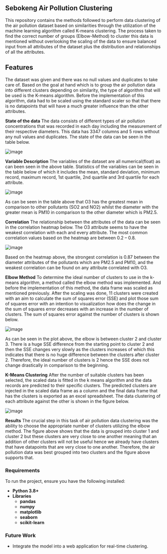 ## Sebokeng Air Pollution Clustering
This repository contains the methods followed to perform data clustering of the air pollution dataset 
based on similarities through the utilization of the machine learning algorithm called K-means clustering.
The process taken to find the correct number of groups (Elbow-Method) to cluster this data is mentioned without
overlooking the scaling of the data to ensure balanced input from all attributes of the dataset plus the distribution
and relationships of all the attributes. 

## Features
The dataset was given and there was no null values and duplicates to take care of. Based on the goal at hand which is to
group the air pollution data into different clusters depending on similarity, the type of algorithm that will be used is 
the K-means algorithm. Before the implementation of this algorithm, data had to be scaled using the standard scaler so
that that there is no datapoints that will have a much greater influence than the other attributes.

**State of the data**
The data consists of different types of air pollution concentrations that was recorded in 
each day including the measurement of their respective diameters. This data has 3347 
columns and 5 rows without any null values and duplicates. The state of the data can be 
seen in the table below.

![image](https://github.com/user-attachments/assets/b595e282-846a-4e37-a31a-c2fedf317e8a)

**Variable Description**
The variables of the dataset are all numerical(float) as can been seen in the above table. 
Statistics of the variables can be seen in the table below of which it includes the mean, 
standard deviation, minimum record, maximum record, 1st quartile, 2nd quartile and 3rd 
quartile for each attribute.

![image](https://github.com/user-attachments/assets/052740dd-3a5b-4c3b-bef4-3ec31d51f52f)

As can be seen in the table above that O3 has the greatest mean in comparison to other 
pollutants (SO2 and NO2) whilst the diameter with the greater mean is PM10 in comparison 
to the other diameter which is PM2.5.

**Correlation**
The relationship between the attributes of the data can be seen in the correlation 
heatmap below. The O3 attribute seems to have the weakest correlation with each and 
every attribute. The most common correlation values based on the heatmap are between 
0.2 – 0.8. 

![image](https://github.com/user-attachments/assets/f9c118cf-0af8-4cc7-92f6-ee4259e7817c)

Based on the heatmap above, the strongest correlation is 0.87 between the diameter 
attributes of the pollutants which are PM2.5 and PM10, and the weakest correlation can 
be found on any attribute correlated with O3.

**Elbow Method**
To determine the ideal number of clusters to use in the k-means algorithm, a method 
called the elbow method was implemented. And before the implementation of this method,
the data frame was scaled as mentioned previously. After the scaling was done, 11 clusters
were created with an aim to calculate the sum of squares error (SSE) and plot those sum of
squares error with an intention to visualization how does the change in the sum of squares
error decreases with an increase in the number of clusters. The sum of squares error against
the number of clusters is shown below.

![image](https://github.com/user-attachments/assets/09810a95-023f-4bca-8942-80e08706123f)

As can be seen in the plot above, the elbow is between cluster 2 and cluster 3. There is a 
huge SSE difference from the starting point to cluster 2 and then the SSE changes very 
slowly as the clusters increases of which this indicates that there is no huge difference 
between the clusters after cluster 2. Therefore, the ideal number of clusters is 2 hence 
the SSE does not change drastically in comparison to the beginning.

**K-Means Clustering**
After the number of suitable clusters has been selected, the scaled data is fitted in the k
means algorithm and the data records are predicted to their specific clusters. The predicted
clusters are injected in the scaled data frame as a column and the final data frame that has
the clusters is exported as an excel spreadsheet. The data clustering of each attribute 
against the other is shown in the figure below.

![image](https://github.com/user-attachments/assets/2a3bfbdc-c490-4045-9a62-60f9f06b57cd)

**Results**
The crucial step in this task of air pollution data clustering was the ability to choose the 
appropriate number of clusters utilizing the elbow method. The figure above shows that 
the data is grouped into cluster 1 and cluster 2 but these clusters are very close to one 
another meaning that an addition of other clusters will not be useful hence we already 
have clusters that have datapoints that are very close to one another. Therefore, the air 
pollution data was best grouped into two clusters and the figure above supports that.

### Requirements
To run the project, ensure you have the following installed:

- **Python 3.8+**
- **Libraries**
  - **pandas**
  - **numpy**
  - **matplotlib**
  - **seaborn**
  - **scikit-learn**

### Future Work
  - Integrate the model into a web application for real-time clustering.



